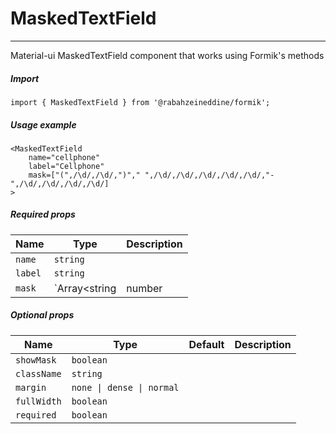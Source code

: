 # MaskedTextField

<!-- STORY -->

<hr>

Material-ui MaskedTextField component that works using Formik's methods

##### Import

```TS
import { MaskedTextField } from '@rabahzeineddine/formik';
```

##### Usage example

```TSX
<MaskedTextField
    name="cellphone"
    label="Cellphone"
    mask=["(",/\d/,/\d/,")"," ",/\d/,/\d/,/\d/,/\d/,/\d/,"-",/\d/,/\d/,/\d/,/\d/]
>
```

##### Required props

| Name    | Type                              | Description |
| ------- | --------------------------------- | ----------- |
| `name`  | `string`                          |             |
| `label` | `string`                          |             |
| `mask`  | `Array<string | number | RegExp>` |             |

##### Optional props

| Name        | Type                      | Default | Description |
| ----------- | ------------------------- | ------- | ----------- |
| `showMask`  | `boolean`                 |         |             |
| `className` | `string`                  |         |             |
| `margin`    | `none \| dense \| normal` |         |             |
| `fullWidth` | `boolean`                 |         |             |
| `required`  | `boolean`                 |         |             |
